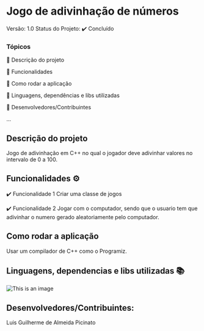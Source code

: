# Jogo de adivinhação de números
Versão: 1.0
Status do Projeto: ✔️ Concluído

### Tópicos
🔹 Descrição do projeto

🔹 Funcionalidades

🔹 Como rodar a aplicação

🔹 Linguagens, dependências e libs utilizadas

🔹 Desenvolvedores/Contribuintes

...

## Descrição do projeto
Jogo de adivinhação em C++ no qual o jogador deve adivinhar valores no intervalo de 0 a 100.

## Funcionalidades ⚙️
✔️ Funcionalidade 1
  Criar uma classe de jogos
  
✔️ Funcionalidade 2
  Jogar com o computador, sendo que o usuario tem que adivinhar o numero gerado aleatoriamente pelo computador.
  
## Como rodar a aplicação
Usar um compilador de C++ como o Programiz.

## Linguagens, dependencias e libs utilizadas 📚

![This is an image](https://img.shields.io/badge/C%2B%2B-00599C?style=for-the-badge&logo=c%2B%2B&logoColor=white)

## Desenvolvedores/Contribuintes:
Luis Guilherme de Almeida Picinato
